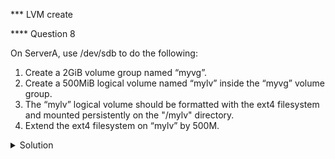 *** LVM create

**** Question 8

On ServerA, use /dev/sdb to do the following:

1. Create a 2GiB volume group named “myvg”.
2. Create a 500MiB logical volume named “mylv” inside the “myvg” volume group.
3. The “mylv” logical volume should be formatted with the ext4 filesystem and mounted persistently on the "/mylv" directory.
4. Extend the ext4 filesystem on “mylv” by 500M.


<details><summary>Solution</summary>


1. To list information about all available block devices on the system, run:
```
# lsblk
```
2. To create a partition table on the block device "/dev/sdb" using the fdisk utility, run:
```
# fdisk -c /dev/sdb
```
The "-c" option enables compatibility mode, ensuring the partition table is compatible with older operating systems.

- m //For help
- p //print the partition table
- n //new partition
- p //partition type "p" for primary
- 1 //partition number

Press Enter to confirm the default first sector

- +2GiB //Last sector - Type the required value then press Enter
- p //print the partition table
- l //List known partition types
- t // Change a partition type
- 8e //Linux LVM
- p //print the partition table
- w //Write table to disk and exit

3. To list the partition tables for all disk devices attached to the system, run:
```
# fdisk -l
```
4. To initialize the physical volume “/dev/sdb1” for use by LVM to be allowed for use in a volume group (VG), run:
```
$ sudo pvcreate /dev/sdb1
```
5. To display information about the physical volumes that have been configured in the LVM system, run:
```
$ sudo pvs
```
6. To create a new volume group in the LVM (Logical Volume Manager) system, run:
```
$ sudo vgcreate myvg /dev/sdb1
```
7. To display information about the volume groups in the LVM (Logical Volume Manager) system, run:
```
# vgs
```

Note: Gb vs GB vs GiB

G or Gb (Gigabit):
Since one byte equals eight bits, a gigabyte equals eight times a gigabit.

GB (Gigabyte):
One GB is 1000³ bytes.

GiB (Gibibyte):
One GiB is 1024³ bytes.


Note: The main difference between G/GB and GiB is the base for calculating the storage capacity. G/GB uses base 10 (decimal) whereas GiB uses base 2 (binary). This means that a storage device advertised as having a capacity of 1 GB can actually have a total of 0.93 GiB due to the difference in the calculation method.

8. To display information about the volume groups in the LVM (Logical Volume Manager) system, run:
```
# vgs
``` 
9. To create a new logical volume within an existing volume group, run:
```
#lvcreate -n mylv -L 500MiB myvg
```
The "-n" option specifies the name of the new logical volume, and the "-L" option specifies the size of the logical volume.

10. To verify, run:
```
# lvs
# vgs
```

Note: Methods to avoid the rounding error:
Method 1: As the physical extents default value is 4MB, and LVM allocates storage in multiples of the physical extent size, you must specify the requested size as an exact multiple of the physical extent size.

Method 2: Find the number of free physical extents in the volume group:
```
# vgdisplay myvg
```
Create the logical volume by entering the volume size in extents rather than bytes:
```
# lvcreate --extents 125 --name mylv myvg
```

Alternatively, you can extend the logical volume to use a percentage of the remaining free space in the volume group. For example:
```
# lvcreate --extents 25%FREE --name mylv myvg
```

11. To display information about the logical volumes that have been created in the LVM system, run:
```
# lvs
```
12. To create a new ext4 file system on “/dev/mapper/myvg-mylv”, run:
```
# mkfs.ext4 /dev/mapper/myvg-mylv
```

13. To create a new directory “/mylv”, run:
```
# mkdir /mylv
```
14. To permanently mount the new file sstem, add the following line to /Etc/fstab:
```
/dev/mapper/myvg-mylv /mylv ext4 defaults 0 0
```

15. To mount all file systems specified in the "/etc/fstab" file, run:
```
# mount -a
```

16. To list the available block devices, run:
```
# lsblk
```



17. To display information about the volume groups in the LVM (Logical Volume Manager) system, run:
```
# vgs
```
18. To extend the size of a logical volume “myvg-mylv”, run:
```
# lvextend -r -L +500M /dev/mapper/myvg-mylv
```
The "-r" option is used to resize the file system on the logical volume to match the new size, while the "-L" option specifies the new size of the logical volume.

19. To verify, run:
```
# lvs
```


Note: 
    You can use the “-r” or “--resizefs" option with the “lvextend” command to resize the file system instead of using the “resize2fs” command.
    To shrink the “mylv” logical volume in “myvg” volume group to 500 megabytes, use the following command: 
    ```
    $ sudo lvreduce --resizefs -L 500M myvg/mylv
    ```
    Both lvreduce -r -L 500M vo/myvol and lvresize -r -L -500M vo/myvol is the same.

    Shrinking is not supported on a GFS2 or XFS file system

Note:
    If the logical volume you are reducing contains a file system, I recommend using the “--resizefs” option of the “lvreduce” command to prevent data loss. When using this option, the “lvreduce” command tries to reduce the file system before shrinking the logical volume. If it fails, as it can if the file system is full or does not support shrink, the “lvreduce” command will fail and not attempt to shrink the logical volume.

  </details>